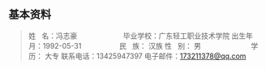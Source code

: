 ## 基本资料
>姓    名：冯志豪                       毕业学校：广东轻工职业技术学院
>出生年月：1992-05-31                   民    族： 汉族
>性    别： 男                          学    历： 大专
>联系电话：13425947397
>电子邮件：173211378@qq.com



